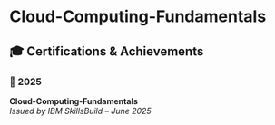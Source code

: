 # Cloud-Computing-Fundamentals
## 🎓 Certifications & Achievements

### 🏅 2025
**Cloud-Computing-Fundamentals**  
  *Issued by IBM SkillsBuild – June 2025*  
